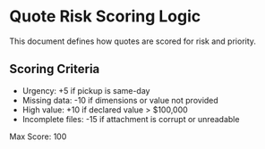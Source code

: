 # Quote Risk Scoring Logic

This document defines how quotes are scored for risk and priority.

## Scoring Criteria

- Urgency: +5 if pickup is same-day
- Missing data: -10 if dimensions or value not provided
- High value: +10 if declared value > $100,000
- Incomplete files: -15 if attachment is corrupt or unreadable

Max Score: 100  
